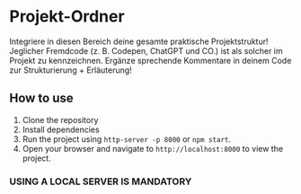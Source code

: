 ﻿
# Projekt-Ordner

Integriere in diesen Bereich deine gesamte praktische Projektstruktur!
Jeglicher Fremdcode (z. B. Codepen, ChatGPT und CO.) ist als solcher im Projekt zu kennzeichnen.
Ergänze sprechende Kommentare in deinem Code zur Strukturierung + Erläuterung!


## How to use
1. Clone the repository
2. Install dependencies
3. Run the project using `http-server -p 8000` or `npm start`.
4. Open your browser and navigate to `http://localhost:8000` to view the project.

### USING A LOCAL SERVER IS MANDATORY